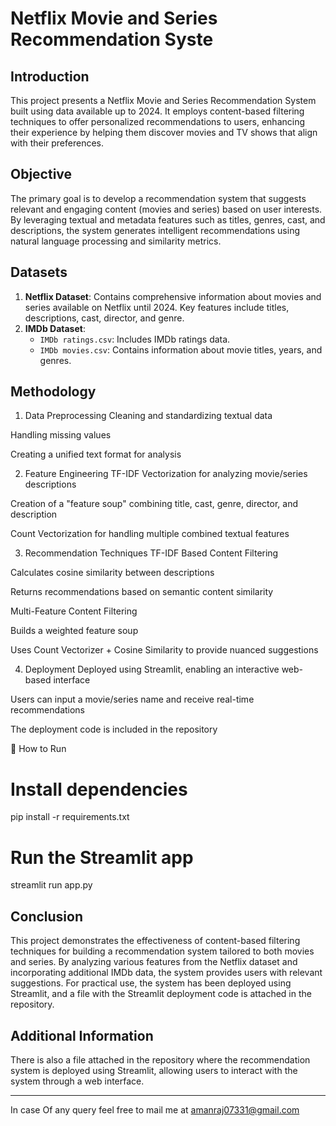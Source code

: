 # Netflix Movie and Series Recommendation Syste
## Introduction
This project presents a Netflix Movie and Series Recommendation System built using data available up to 2024. It employs content-based filtering techniques to offer personalized recommendations to users, enhancing their experience by helping them discover movies and TV shows that align with their preferences.

## Objective
The primary goal is to develop a recommendation system that suggests relevant and engaging content (movies and series) based on user interests. By leveraging textual and metadata features such as titles, genres, cast, and descriptions, the system generates intelligent recommendations using natural language processing and similarity metrics.

## Datasets
1. **Netflix Dataset**: Contains comprehensive information about movies and series available on Netflix until 2024. Key features include titles, descriptions, cast, director, and genre.
2. **IMDb Dataset**:
   - `IMDb ratings.csv`: Includes IMDb ratings data.
   - `IMDb movies.csv`: Contains information about movie titles, years, and genres.

## Methodology
1. Data Preprocessing
Cleaning and standardizing textual data

Handling missing values

Creating a unified text format for analysis

2. Feature Engineering
TF-IDF Vectorization for analyzing movie/series descriptions

Creation of a "feature soup" combining title, cast, genre, director, and description

Count Vectorization for handling multiple combined textual features

3. Recommendation Techniques
TF-IDF Based Content Filtering

Calculates cosine similarity between descriptions

Returns recommendations based on semantic content similarity

Multi-Feature Content Filtering

Builds a weighted feature soup

Uses Count Vectorizer + Cosine Similarity to provide nuanced suggestions

4. Deployment
Deployed using Streamlit, enabling an interactive web-based interface

Users can input a movie/series name and receive real-time recommendations

The deployment code is included in the repository

🚀 How to Run
# Install dependencies
pip install -r requirements.txt

# Run the Streamlit app
streamlit run app.py



## Conclusion
This project demonstrates the effectiveness of content-based filtering techniques for building a recommendation system tailored to both movies and series. By analyzing various features from the Netflix dataset and incorporating additional IMDb data, the system provides users with relevant suggestions. For practical use, the system has been deployed using Streamlit, and a file with the Streamlit deployment code is attached in the repository.

## Additional Information
There is also a file attached in the repository where the recommendation system is deployed using Streamlit, allowing users to interact with the system through a web interface.

---
In case Of any query feel free to mail me at amanraj07331@gmail.com
